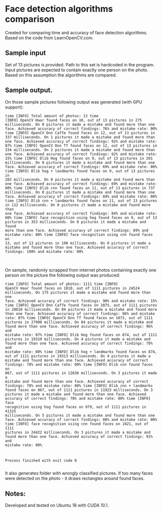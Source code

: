 # Face detection algorithms comparison

Created for comparing time and accuracy of face detection algorithms.<br>
Based on the code from LearnOpenCV.com.

## Sample input

Set of 13 pictures is provided. Path to this set is hardcoded in the program.
Input pictures are expected to contain exactly one person on the photo.
Based on this assumption the algorithms are compared.

## Sample output.

On those sample pictures following output was generated (with GPU support):
<br><code><pre>time [INFO] Total amount of photos: 13
time [INFO] OpenCV Haar                found faces on 10, out of 13 pictures in   275 milliseconds. On  0 pictures it made a mistake and found more than one face. Achieved accuracy of correct findings: 76% and mistake rate: 00%
time [INFO] OpenCV Dnn Caffe           found faces on 12, out of 13 pictures in   337 milliseconds. On  1 pictures it made a mistake and found more than one face. Achieved accuracy of correct findings: 92% and mistake rate: 07%
time [INFO] OpenCV Dnn Tf              found faces on 12, out of 13 pictures in   334 milliseconds. On  2 pictures it made a mistake and found more than one face. Achieved accuracy of correct findings: 92% and mistake rate: 15%
time [INFO] Dlib Hog                   found faces on  9, out of 13 pictures in   201 milliseconds. On  0 pictures it made a mistake and found more than one face. Achieved accuracy of correct findings: 69% and mistake rate: 00%
time [INFO] Dlib hog + landmarks       found faces on  9, out of 13 pictures in   202 milliseconds. On  0 pictures it made a mistake and found more than one face. Achieved accuracy of correct findings: 69% and mistake rate: 00%
time [INFO] Dlib cnn                   found faces on 11, out of 13 pictures in   737 milliseconds. On  0 pictures it made a mistake and found more than one face. Achieved accuracy of correct findings: 84% and mistake rate: 00%
time [INFO] Dlib cnn + landmarks       found faces on 11, out of 13 pictures in   112 milliseconds. On  0 pictures it made a mistake and found more than one face. Achieved accuracy of correct findings: 84% and mistake rate: 00%
time [INFO] face recognition using hog found faces on  9, out of 13 pictures in   353 milliseconds. On  0 pictures it made a mistake and found more than one face. Achieved accuracy of correct findings: 69% and mistake rate: 00%
time [INFO] face recognition using cnn found faces on 13, out of 13 pictures in   198 milliseconds. On  0 pictures it made a mistake and found more than one face. Achieved accuracy of correct findings: 100% and mistake rate: 00%
</pre></code><br>

On sample, randomly scrapped from internet photos containing exactly one person on the picture
the following output was produced:

<code><pre>time [INFO] Total amount of photos: 1111
time [INFO] OpenCV Haar                found faces on 1010, out of 1111 pictures in 24524 milliseconds. On  175 pictures it made a mistake and found more than one face. Achieved accuracy of correct findings: 90% and mistake rate: 15%
time [INFO] OpenCV Dnn Caffe           found faces on 1075, out of 1111 pictures in 28810 milliseconds. On   84 pictures it made a mistake and found more than one face. Achieved accuracy of correct findings: 96% and mistake rate: 07%
time [INFO] OpenCV Dnn Tf              found faces on 1073, out of 1111 pictures in 27900 milliseconds. On   84 pictures it made a mistake and found more than one face. Achieved accuracy of correct findings: 96% and mistake rate: 07%
time [INFO] Dlib Hog                   found faces on  874, out of 1111 pictures in 19319 milliseconds. On    4 pictures it made a mistake and found more than one face. Achieved accuracy of correct findings: 78% and mistake rate: 00%
time [INFO] Dlib hog + landmarks       found faces on  874, out of 1111 pictures in 19313 milliseconds. On    4 pictures it made a mistake and found more than one face. Achieved accuracy of correct findings: 78% and mistake rate: 00%
time [INFO] Dlib cnn                   found faces on  867, out of 1111 pictures in 12636 milliseconds. On    3 pictures it made a mistake and found more than one face. Achieved accuracy of correct findings: 78% and mistake rate: 00%
time [INFO] Dlib cnn + landmarks       found faces on  867, out of 1111 pictures in 11923 milliseconds. On    3 pictures it made a mistake and found more than one face. Achieved accuracy of correct findings: 78% and mistake rate: 00%
time [INFO] face recognition using hog found faces on  979, out of 1111 pictures in 41325 milliseconds. On    5 pictures it made a mistake and found more than one face. Achieved accuracy of correct findings: 88% and mistake rate: 00%
time [INFO] face recognition using cnn found faces on 1021, out of 1111 pictures in 24422 milliseconds. On    3 pictures it made a mistake and found more than one face. Achieved accuracy of correct findings: 91% and mistake rate: 00%

Process finished with exit code 0
</pre></code>
 
It also generates folder with wrongly classified pictures. If too many faces were detected on the photo - it draws rectangles around found faces.

## Notes:

Developed and tested on Ubuntu 18 with CUDA 10.1.
